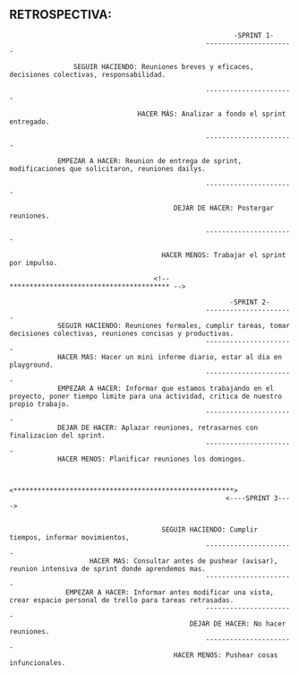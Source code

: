 ## RETROSPECTIVA:                                  
 
                                                            -SPRINT 1-
                                                     ----------------------

                    SEGUIR HACIENDO: Reuniones breves y eficaces, decisiones colectivas, responsabilidad.

                                                     ---------------------- 

                                    HACER MÁS: Analizar a fondo el sprint entregado.
                       
                                                     ----------------------

                EMPEZAR A HACER: Reunion de entrega de sprint, modificaciones que solicitaron, reuniones dailys.

                                                     ----------------------   

                                             DEJAR DE HACER: Postergar reuniones.

                                                     ----------------------

                                          HACER MENOS: Trabajar el sprint por impulso.

                                        <!-- **************************************** -->
                                        
                                                           -SPRINT 2-
                                                     ----------------------
                SEGUIR HACIENDO: Reuniones formales, cumplir tareas, tomar decisiones colectivas, reuniones concisas y productivas.
                                                     ----------------------
                HACER MAS: Hacer un mini informe diario, estar al dia en playground.
                                                     ----------------------
                EMPEZAR A HACER: Informar que estamos trabajando en el proyecto, poner tiempo limite para una actividad, critica de nuestro propio trabajo.
                                                     ----------------------
                DEJAR DE HACER: Aplazar reuniones, retrasarnos con finalizacion del sprint.
                                                     ----------------------
                HACER MENOS: Planificar reuniones los domingos.


                                    <*******************************************************>
                                                          <----SPRINT 3---->    


                                          SEGUIR HACIENDO: Cumplir tiempos, informar movimientos, 
                                                     ----------------------
                        HACER MAS: Consultar antes de pushear (avisar), reunion intensiva de sprint donde aprendemos mas.
                                                     ----------------------
                  EMPEZAR A HACER: Informar antes modificar una vista, crear espacio personal de trello para tareas retrasadas.
                                                     ----------------------
                                                 DEJAR DE HACER: No hacer reuniones.
                                                     ----------------------
                                             HACER MENOS: Pushear cosas infuncionales.